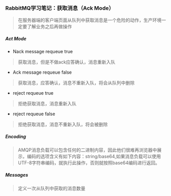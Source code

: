 ### RabbitMQ学习笔记：获取消息（Ack Mode）

> 在服务器端的客户端页面从队列中获取消息是一个危险的动作，生产环境一定要了解业务之后再做操作

##### Act Mode

- Nack message requeue true

> 获取消息，但是不做ack应答确认，消息重新入队

- Ack message requeue false

> 获取消息，应答确认，消息不重新入队，将会从队列中删除

- reject requeue true

> 拒绝获取消息，消息重新入队

- reject requeue false

> 拒绝获取消息，消息不重新入队，将会被删除



##### Encoding

> AMQP消息负载可以包含任何的二进制内容，因此他们很难再浏览器中展示，编码的选项含义有如下内容：string/base64,如果消息负载可以使用UTF-8字符串编码，就执行此操作，否则就按照base64编码进行返回。

##### Messages

> 定义一次从队列中获取的消息数量

